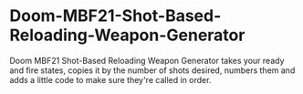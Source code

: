 # Doom-MBF21-Shot-Based-Reloading-Weapon-Generator
Doom MBF21 Shot-Based Reloading Weapon Generator takes your ready and fire states, copies it by the number of shots desired, numbers them and adds a little code to make sure they're called in order.
